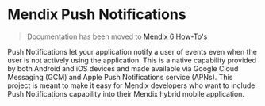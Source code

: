 # Mendix Push Notifications

> Documentation has been moved to [Mendix 6 How-To's](https://world.mendix.com/display/howto6/Push+Notifications)

Push Notifications let your application notify a user of events even when the user is not actively using the application. This is a native capability provided by both Android and iOS devices and made available via Google Cloud Messaging (GCM) and Apple Push Notifications service (APNs). This project is meant to make it easy for Mendix developers who want to include Push Notifications capability into their Mendix hybrid mobile application.
